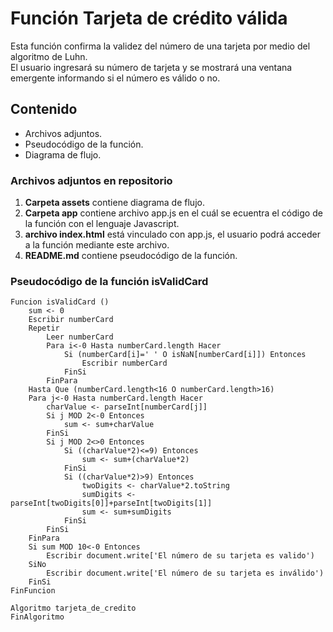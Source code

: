 # Función Tarjeta de crédito válida

Esta función confirma la validez del número de una tarjeta por medio del algoritmo de Luhn.  
El usuario ingresará su número de tarjeta y se mostrará una ventana emergente informando si el número es válido o no.

## Contenido  
* Archivos adjuntos.  
* Pseudocódigo de la función.  
* Diagrama de flujo.  

### Archivos adjuntos en repositorio
1. **Carpeta assets** contiene diagrama de flujo.
2. **Carpeta app** contiene archivo app.js en el cuál se ecuentra el código de la función con el lenguaje Javascript.    
3. **archivo index.html** está vinculado con app.js, el usuario podrá acceder a la función mediante este archivo.
4. **README.md** contiene pseudocódigo de la función.  


### Pseudocódigo de la función isValidCard

~~~
Funcion isValidCard ()
	sum <- 0
	Escribir numberCard
	Repetir
		Leer numberCard
		Para i<-0 Hasta numberCard.length Hacer
			Si (numberCard[i]=' ' O isNaN[numberCard[i]]) Entonces
				Escribir numberCard
			FinSi
		FinPara
	Hasta Que (numberCard.length<16 O numberCard.length>16)
	Para j<-0 Hasta numberCard.length Hacer
		charValue <- parseInt[numberCard[j]]
		Si j MOD 2<-0 Entonces
			sum <- sum+charValue
		FinSi
		Si j MOD 2<>0 Entonces
			Si ((charValue*2)<=9) Entonces
				sum <- sum+(charValue*2)
			FinSi
			Si ((charValue*2)>9) Entonces
				twoDigits <- charValue*2.toString
				sumDigits <- parseInt[twoDigits[0]]+parseInt[twoDigits[1]]
				sum <- sum+sumDigits
			FinSi
		FinSi
	FinPara
	Si sum MOD 10<-0 Entonces
		Escribir document.write['El número de su tarjeta es valido')
	SiNo
		Escribir document.write['El número de su tarjeta es inválido')
	FinSi
FinFuncion

Algoritmo tarjeta_de_credito
FinAlgoritmo

~~~
